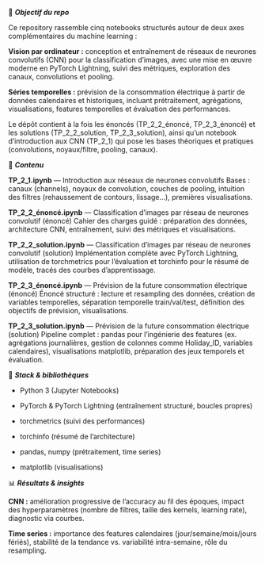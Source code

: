 🎯 ***Objectif du repo***

Ce repository rassemble cinq notebooks structurés autour de deux axes complémentaires du machine learning :

**Vision par ordinateur :** conception et entraînement de réseaux de neurones convolutifs (CNN) pour la classification d’images, avec une mise en œuvre moderne en PyTorch Lightning, suivi des métriques, exploration des canaux, convolutions et pooling.

**Séries temporelles :** prévision de la consommation électrique à partir de données calendaires et historiques, incluant prétraitement, agrégations, visualisations, features temporelles et évaluation des performances.

Le dépôt contient à la fois les énoncés (TP_2_2_énoncé, TP_2_3_énoncé) et les solutions (TP_2_2_solution, TP_2_3_solution), ainsi qu’un notebook d’introduction aux CNN (TP_2_1) qui pose les bases théoriques et pratiques (convolutions, noyaux/filtre, pooling, canaux).

📂 ***Contenu***

**TP_2_1.ipynb** — Introduction aux réseaux de neurones convolutifs
Bases : canaux (channels), noyaux de convolution, couches de pooling, intuition des filtres (rehaussement de contours, lissage…), premières visualisations.

**TP_2_2_énoncé.ipynb** — Classification d’images par réseau de neurones convolutif (énoncé)
Cahier des charges guidé : préparation des données, architecture CNN, entraînement, suivi des métriques et visualisations.

**TP_2_2_solution.ipynb** — Classification d’images par réseau de neurones convolutif (solution)
Implémentation complète avec PyTorch Lightning, utilisation de torchmetrics pour l’évaluation et torchinfo pour le résumé de modèle, tracés des courbes d’apprentissage.

**TP_2_3_énoncé.ipynb** — Prévision de la future consommation électrique (énoncé)
Énoncé structuré : lecture et resampling des données, création de variables temporelles, séparation temporelle train/val/test, définition des objectifs de prévision, visualisations.

**TP_2_3_solution.ipynb** — Prévision de la future consommation électrique (solution)
Pipeline complet : pandas pour l’ingénierie des features (ex. agrégations journalières, gestion de colonnes comme Holiday_ID, variables calendaires), visualisations matplotlib, préparation des jeux temporels et évaluation.

🧰 ***Stack & bibliothèques***

- Python 3 (Jupyter Notebooks)

- PyTorch & PyTorch Lightning (entraînement structuré, boucles propres)

- torchmetrics (suivi des performances)

- torchinfo (résumé de l’architecture)

- pandas, numpy (prétraitement, time series)

- matplotlib (visualisations)

📊 ***Résultats & insights*** 

**CNN :** amélioration progressive de l’accuracy au fil des époques, impact des hyperparamètres (nombre de filtres, taille des kernels, learning rate), diagnostic via courbes.

**Time series :** importance des features calendaires (jour/semaine/mois/jours fériés), stabilité de la tendance vs. variabilité intra-semaine, rôle du resampling.